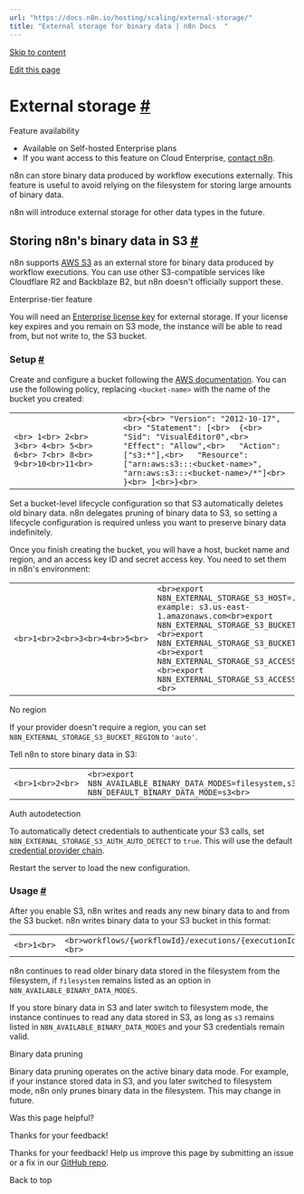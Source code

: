 ```yaml
---
url: "https://docs.n8n.io/hosting/scaling/external-storage/"
title: "External storage for binary data | n8n Docs  "
---
```


[Skip to content](https://docs.n8n.io/hosting/scaling/external-storage/#external-storage)

[Edit this page](https://github.com/n8n-io/n8n-docs/edit/main/docs/hosting/scaling/external-storage.md "Edit this page")

# External storage [\#](https://docs.n8n.io/hosting/scaling/external-storage/\#external-storage "Permanent link")

Feature availability

- Available on Self-hosted Enterprise plans
- If you want access to this feature on Cloud Enterprise, [contact n8n](https://n8n-community.typeform.com/to/y9X2YuGa).

n8n can store binary data produced by workflow executions externally. This feature is useful to avoid relying on the filesystem for storing large amounts of binary data.

n8n will introduce external storage for other data types in the future.

## Storing n8n's binary data in S3 [\#](https://docs.n8n.io/hosting/scaling/external-storage/\#storing-n8ns-binary-data-in-s3 "Permanent link")

n8n supports [AWS S3](https://docs.aws.amazon.com/AmazonS3/latest/userguide/Welcome.html) as an external store for binary data produced by workflow executions. You can use other S3-compatible services like Cloudflare R2 and Backblaze B2, but n8n doesn't officially support these.

Enterprise-tier feature

You will need an [Enterprise license key](https://docs.n8n.io/license-key/) for external storage. If your license key expires and you remain on S3 mode, the instance will be able to read from, but not write to, the S3 bucket.

### Setup [\#](https://docs.n8n.io/hosting/scaling/external-storage/\#setup "Permanent link")

Create and configure a bucket following the [AWS documentation](https://docs.aws.amazon.com/AmazonS3/latest/userguide/creating-bucket.html). You can use the following policy, replacing `<bucket-name>` with the name of the bucket you created:

|     |     |
| --- | --- |
| ```<br> 1<br> 2<br> 3<br> 4<br> 5<br> 6<br> 7<br> 8<br> 9<br>10<br>11<br>``` | ```<br>{<br> "Version": "2012-10-17",<br> "Statement": [<br>  {<br>   "Sid": "VisualEditor0",<br>   "Effect": "Allow",<br>   "Action": ["s3:*"],<br>   "Resource": ["arn:aws:s3:::<bucket-name>", "arn:aws:s3:::<bucket-name>/*"]<br>  }<br> ]<br>}<br>``` |

Set a bucket-level lifecycle configuration so that S3 automatically deletes old binary data. n8n delegates pruning of binary data to S3, so setting a lifecycle configuration is required unless you want to preserve binary data indefinitely.

Once you finish creating the bucket, you will have a host, bucket name and region, and an access key ID and secret access key. You need to set them in n8n's environment:

|     |     |
| --- | --- |
| ```<br>1<br>2<br>3<br>4<br>5<br>``` | ```<br>export N8N_EXTERNAL_STORAGE_S3_HOST=... # example: s3.us-east-1.amazonaws.com<br>export N8N_EXTERNAL_STORAGE_S3_BUCKET_NAME=...<br>export N8N_EXTERNAL_STORAGE_S3_BUCKET_REGION=...<br>export N8N_EXTERNAL_STORAGE_S3_ACCESS_KEY=...<br>export N8N_EXTERNAL_STORAGE_S3_ACCESS_SECRET=...<br>``` |

No region

If your provider doesn't require a region, you can set `N8N_EXTERNAL_STORAGE_S3_BUCKET_REGION` to `'auto'`.

Tell n8n to store binary data in S3:

|     |     |
| --- | --- |
| ```<br>1<br>2<br>``` | ```<br>export N8N_AVAILABLE_BINARY_DATA_MODES=filesystem,s3<br>export N8N_DEFAULT_BINARY_DATA_MODE=s3<br>``` |

Auth autodetection

To automatically detect credentials to authenticate your S3 calls, set `N8N_EXTERNAL_STORAGE_S3_AUTH_AUTO_DETECT` to `true`. This will use the default [credential provider chain](https://docs.aws.amazon.com/sdk-for-javascript/v3/developer-guide/setting-credentials-node.html#credchain).

Restart the server to load the new configuration.

### Usage [\#](https://docs.n8n.io/hosting/scaling/external-storage/\#usage "Permanent link")

After you enable S3, n8n writes and reads any new binary data to and from the S3 bucket. n8n writes binary data to your S3 bucket in this format:

|     |     |
| --- | --- |
| ```<br>1<br>``` | ```<br>workflows/{workflowId}/executions/{executionId}/binary_data/{binaryFileId}<br>``` |

n8n continues to read older binary data stored in the filesystem from the filesystem, if `filesystem` remains listed as an option in `N8N_AVAILABLE_BINARY_DATA_MODES`.

If you store binary data in S3 and later switch to filesystem mode, the instance continues to read any data stored in S3, as long as `s3` remains listed in `N8N_AVAILABLE_BINARY_DATA_MODES` and your S3 credentials remain valid.

Binary data pruning

Binary data pruning operates on the active binary data mode. For example, if your instance stored data in S3, and you later switched to filesystem mode, n8n only prunes binary data in the filesystem. This may change in future.

Was this page helpful?






Thanks for your feedback!






Thanks for your feedback! Help us improve this page by submitting an issue or a fix in our [GitHub repo](https://github.com/n8n-io/n8n-docs).


Back to top